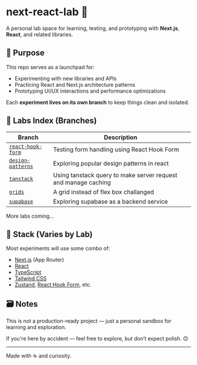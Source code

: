# next-react-lab 🧪

A personal lab space for learning, testing, and prototyping with **Next.js**, **React**, and related libraries.

## 🚀 Purpose

This repo serves as a launchpad for:

- Experimenting with new libraries and APIs
- Practicing React and Next.js architecture patterns
- Prototyping UI/UX interactions and performance optimizations

Each **experiment lives on its own branch** to keep things clean and isolated.

## 🧪 Labs Index (Branches)

| Branch                                                                                    | Description                                                    |
| ----------------------------------------------------------------------------------------- | -------------------------------------------------------------- |
| [`react-hook-form`](https://github.com/chuksemmanuel/next-react-lab/tree/react-hook-form) | Testing form handling using React Hook Form                    |
| [`design-patterns`](https://github.com/chuksemmanuel/next-react-lab/tree/design-patterns) | Exploring popular design patterns in react                     |
| [`tanstack`](https://github.com/chuksemmanuel/next-react-lab/tree/tanstack)               | Using tanstack query to make server request and manage caching |
| [`grids`](https://github.com/chuksemmanuel/next-react-lab/tree/grids)                     | A grid instead of flex box challanged                          |
| [`supabase`](https://github.com/chuksemmanuel/next-react-lab/tree/supabase)               | Exploring supabase as a backend service                        |

More labs coming...

## 🧱 Stack (Varies by Lab)

Most experiments will use some combo of:

- [Next.js](https://nextjs.org/) (App Router)
- [React](https://react.dev/)
- [TypeScript](https://www.typescriptlang.org/)
- [Tailwind CSS](https://tailwindcss.com/)
- [Zustand](https://zustand-demo.pmnd.rs/), [React Hook Form](https://react-hook-form.com/), etc.

## 🗃️ Notes

This is not a production-ready project — just a personal sandbox for learning and exploration.

If you're here by accident — feel free to explore, but don’t expect polish. 🙃

---

Made with ☕️ and curiosity.
